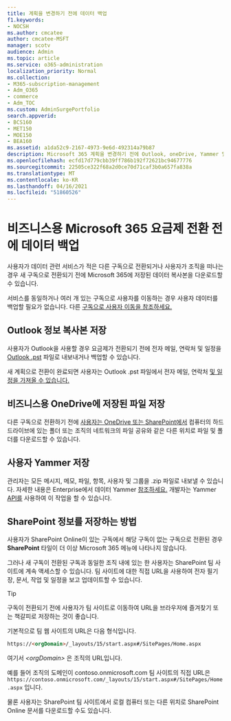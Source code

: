 ```yaml
---
title: 계획을 변경하기 전에 데이터 백업
f1.keywords:
- NOCSH
ms.author: cmcatee
author: cmcatee-MSFT
manager: scotv
audience: Admin
ms.topic: article
ms.service: o365-administration
localization_priority: Normal
ms.collection:
- M365-subscription-management
- Adm_O365
- commerce
- Adm_TOC
ms.custom: AdminSurgePortfolio
search.appverid:
- BCS160
- MET150
- MOE150
- BEA160
ms.assetid: a1da52c9-2167-4973-9e6d-492314a79b87
description: Microsoft 365 계획을 변경하기 전에 Outlook, oneDrive, Yammer 및 SharePoint 콘텐츠를 백업합니다.
ms.openlocfilehash: ecfd17d779cbb39ff786b192f72621bc94677776
ms.sourcegitcommit: 22505ce322f68a2d0ce70d71caf3b0a657fa838a
ms.translationtype: MT
ms.contentlocale: ko-KR
ms.lasthandoff: 04/16/2021
ms.locfileid: "51860526"
---
```

# <a name="back-up-data-before-switching-microsoft-365-for-business-plans"></a>비즈니스용 Microsoft 365 요금제 전환 전에 데이터 백업

사용자가 데이터 관련 서비스가 적은 다른 구독으로 전환되거나 사용자가 조직을 떠나는 경우 새 구독으로 전환되기 전에 Microsoft 365에 저장된 데이터 복사본을 다운로드할 수 있습니다.

서비스를 동일하거나 여러 개 있는 구독으로 사용자를 이동하는 경우 사용자 데이터를 백업할 필요가 없습니다. 다른 [구독으로 사용자 이동을 참조하세요.](./move-users-different-subscription.md)
  
## <a name="save-a-copy-of-outlook-information"></a>Outlook 정보 복사본 저장

사용자가 Outlook을 사용할 경우 요금제가 전환되기 전에 전자 메일, 연락처 및 일정을 [Outlook .pst](https://support.microsoft.com/office/14252b52-3075-4e9b-be4e-ff9ef1068f91) 파일로 내보내거나 백업할 수 있습니다.
  
새 계획으로 전환이 완료되면 사용자는 Outlook .pst 파일에서 전자 메일, 연락처 [및 일정을 가져올 수 있습니다.](https://support.microsoft.com/office/431a8e9a-f99f-4d5f-ae48-ded54b3440ac)
  
## <a name="save-files-stored-in-onedrive-for-business"></a>비즈니스용 OneDrive에 저장된 파일 저장

다른 구독으로 전환하기 전에 [사용자는 OneDrive 또는 SharePoint에서](https://support.microsoft.com/office/5c7397b7-19c7-4893-84fe-d02e8fa5df05) 컴퓨터의 하드 드라이브에 있는 폴더 또는 조직의 네트워크의 파일 공유와 같은 다른 위치로 파일 및 폴더를 다운로드할 수 있습니다.
  
## <a name="save-yammer-information"></a>사용자 Yammer 저장

관리자는 모든 메시지, 메모, 파일, 항목, 사용자 및 그룹을 .zip 파일로 내보낼 수 있습니다. 자세한 내용은 Enterprise에서 데이터 Yammer [참조하세요.](/yammer/manage-security-and-compliance/export-yammer-enterprise-data) 개발자는 Yammer [API를](https://go.microsoft.com/fwlink/p/?linkid=842495) 사용하여 이 작업을 할 수 있습니다.
  
## <a name="how-to-save-sharepoint-information"></a>SharePoint 정보를 저장하는 방법

사용자가 SharePoint Online이 있는 구독에서 해당 구독이 없는 구독으로 전환된 경우 **SharePoint** 타일이 더 이상 Microsoft 365 메뉴에 나타나지 않습니다.
  
그러나 새 구독이 전환된 구독과 동일한 조직 내에 있는 한 사용자는 SharePoint 팀 사이트에 계속 액세스할 수 있습니다. 팀 사이트에 대한 직접 URL을 사용하여 전자 필기장, 문서, 작업 및 일정을 보고 업데이트할 수 있습니다.
  
> [!TIP]
> 구독이 전환되기 전에 사용자가 팀 사이트로 이동하여 URL을 브라우저에 즐겨찾기 또는 책갈피로 저장하는 것이 좋습니다.
  
기본적으로 팀 웹 사이트의 URL은 다음 형식입니다.
  
```html
https://<orgDomain>/_layouts/15/start.aspx#/SitePages/Home.aspx
```

여기서  _\<orgDomain\>_ 은 조직의 URL입니다.
  
예를 들어 조직의 도메인이 contoso.onmicrosoft.com 팀 사이트의 직접 URL은 `https://contoso.onmicrosoft.com/_layouts/15/start.aspx#/SitePages/Home.aspx` 입니다.
  
물론 사용자는 SharePoint 팀 사이트에서 로컬 컴퓨터 또는 다른 위치로 SharePoint Online 문서를 다운로드할 수도 있습니다.